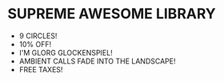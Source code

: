 # SUPREME AWESOME LIBRARY
* 9 CIRCLES!
* 10% OFF!
* I'M GLORG GLOCKENSPIEL!
* AMBIENT CALLS FADE INTO THE LANDSCAPE!
* FREE TAXES!
